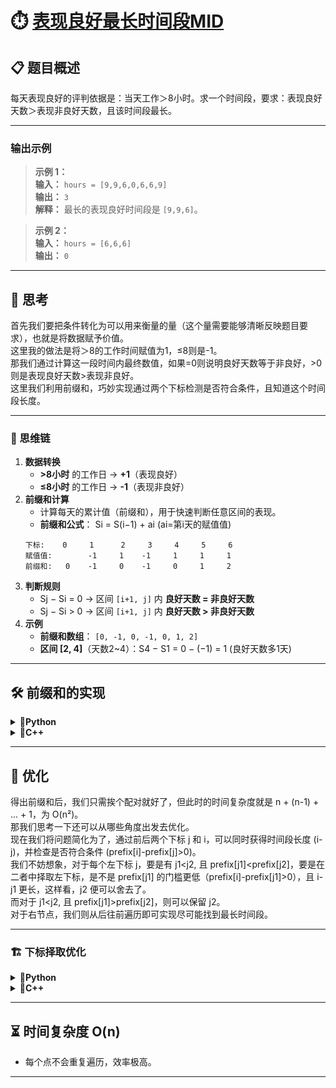 # ⏱️ [表现良好最长时间段MID](https://leetcode.cn/problems/longest-well-performing-interval)

## 📋 题目概述

每天表现良好的评判依据是：当天工作＞8小时。求一个时间段，要求：表现良好天数＞表现非良好天数，且该时间段最长。

---

### 输出示例

>**示例 1：**  
>**输入：** `hours = [9,9,6,0,6,6,9]`  
>**输出：** `3`  
>**解释：** 最长的表现良好时间段是 `[9,9,6]`。

>**示例 2：**  
>**输入：** `hours = [6,6,6]`  
>**输出：** `0`

---

## 🤔 思考

首先我们要把条件转化为可以用来衡量的量（这个量需要能够清晰反映题目要求），也就是将数据赋予价值。  
这里我的做法是将＞8的工作时间赋值为1，≤8则是-1。  
那我们通过计算这一段时间内最终数值，如果=0则说明良好天数等于非良好，>0则是表现良好天数>表现非良好。  
这里我们利用前缀和，巧妙实现通过两个下标检测是否符合条件，且知道这个时间段长度。

---

### 🧠 思维链

1. **数据转换**  
    - **>8小时** 的工作日 → **+1**（表现良好）  
    - **≤8小时** 的工作日 → **-1**（表现非良好）
2. **前缀和计算**  
    - 计算每天的累计值（前缀和），用于快速判断任意区间的表现。  
    - **前缀和公式**： Si = S(i−1) + ai (ai=第i天的赋值值)
    ```
    下标:    0     1      2     3     4     5     6
    赋值值:        -1     1    -1     1     1     1 
    前缀和:   0    -1     0    -1     0     1     2
    ```
3. **判断规则**  
    - Sj − Si = 0 → 区间 `[i+1, j]` 内 **良好天数 = 非良好天数**
    - Sj − Si > 0 → 区间 `[i+1, j]` 内 **良好天数 > 非良好天数**
4. **示例**  
    - **前缀和数组**： `[0, -1, 0, -1, 0, 1, 2]`
    - **区间 [2, 4]**（天数2~4）：S4 − S1 = 0 − (−1) = 1 (良好天数多1天)

---

## 🛠️ 前缀和的实现

<details>
  <summary><strong>🐍Python </strong></summary>

```python
class Solution(object):
    def longestWPI(self, hours):
        n = len(hours)
        # 构造前缀和，若 hours[i] > 8 则记为 +1，否则 -1
        prefix = [0] * (n + 1)
        for i in range(n):
            prefix[i+1] = prefix[i] + (1 if hours[i] > 8 else -1)
```
</details>

<details>
  <summary><strong>🦕C++ </strong></summary>

```cpp
class Solution {
public:
    int longestWPI(vector<int>& hours) {
        int n = hours.size();
        // 构建前缀和数组，prefix[0] = 0
        vector<int> prefix(n + 1, 0);
        for (int i = 0; i < n; i++) {
            prefix[i + 1] = prefix[i] + (hours[i] > 8 ? 1 : -1);
        }
    }
};
```
</details>

---

## 🚀 优化

得出前缀和后，我们只需挨个配对就好了，但此时的时间复杂度就是 n + (n-1) + ... + 1，为 O(n²)。  
那我们思考一下还可以从哪些角度出发去优化。  
现在我们将问题简化为了，通过前后两个下标 j 和 i，可以同时获得时间段长度 (i-j)，并检查是否符合条件 (prefix[i]-prefix[j]>0)。  
我们不妨想象，对于每个左下标 j，要是有 j1<j2, 且 prefix[j1]<prefix[j2]，要是在二者中择取左下标，是不是 prefix[j1] 的门槛更低（prefix[i]-prefix[j1]>0），且 i-j1 更长，这样看，j2 便可以舍去了。  
而对于 j1<j2, 且 prefix[j1]>prefix[j2]，则可以保留 j2。  
对于右节点，我们则从后往前遍历即可实现尽可能找到最长时间段。

---

### 🏗️ 下标择取优化

<details>
  <summary><strong>🐍Python </strong></summary>

```python
class Solution(object):
    def longestWPI(self, hours):
        n = len(hours)
        # 构造前缀和，若 hours[i] > 8 则记为 +1，否则 -1
        prefix = [0] * (n + 1)
        for i in range(n):
            prefix[i+1] = prefix[i] + (1 if hours[i] > 8 else -1)
        
        # 构造单调栈
        stack = []
        for i in range(n+1):
            if not stack or prefix[i] < prefix[stack[-1]]:
                stack.append(i)
        
        max_length = 0
        # 从后往前遍历寻找最大长度区间
        for j in range(n, -1, -1):
            while stack and j > stack[-1] and prefix[j] > prefix[stack[-1]]:
                max_length = max(max_length, j - stack.pop())
        return max_length
```
</details>

<details>
  <summary><strong>🦕C++ </strong></summary>

```cpp
class Solution {
public:
    int longestWPI(vector<int> &hours) {
        int n = hours.size();
        // 构建前缀和数组，prefix[0] = 0
        vector<int> prefix(n + 1, 0);
        for (int i = 0; i < n; i++) {
            prefix[i + 1] = prefix[i] + (hours[i] > 8 ? 1 : -1);
        }
        // 单调递减栈，保存前缀和的索引
        stack<int> mono;
        for (int i = 0; i < prefix.size(); i++) {
            if (mono.empty() || prefix[i] < prefix[mono.top()]) {
                mono.push(i);
            }
        }
        int maxLength = 0;
        // 从后往前遍历，找最长区间
        for (int j = prefix.size() - 1; j >= 0; j--) {
            while (!mono.empty() && prefix[j] > prefix[mono.top()]) {
                maxLength = max(maxLength, j - mono.top());
                mono.pop();
            }
        }
        return maxLength;
    }
};
```
</details>

---

## ⏳ 时间复杂度 O(n)

- 每个点不会重复遍历，效率极高。

---

